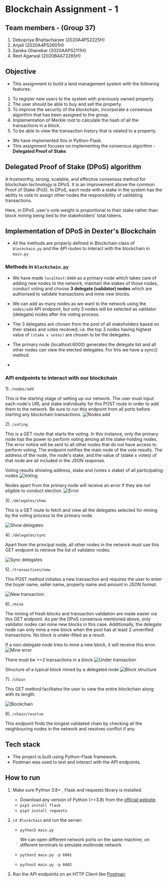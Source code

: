 # Blockchain Assignment - 1

## Team members - (Group 37)
1) Debopriya Bhattacharjee (2020A4PS2225H)
2) Anjali (2020A4PS2601H)
3) Sanika Ghanekar (2020AAPS2111H)
4) Reet Agarwal (2020B4A72285H)

## Objective
* This assignment to build a land management system with the following features:
1. To register new users to the system with previously owned property
2. The user should be able to buy and sell the property.
3. To improve the security of the blockchain, incorporate a consensus algorithm that has
been assigned to the group.
4. Implementation of Merkle root to calculate the hash of all the transactions in a block.
5. To be able to view the transaction history that is related to a property.

* We have implemented this in Python-Flask.
* This assignment focuses on implementing the consensus algorithm - __Delegated Proof of Stake__.

## Delegated Proof of Stake (DPoS) algorithm 
A trustworthy, strong, scalable, and effective consensus method for blockchain technology is DPoS. It is an improvement above the common Proof of Stake (PoS). In DPoS, each node with a stake in the system has the ability to vote to assign other nodes the responsibility of validating transactions.

Here, in DPoS ,user's vote weight is proportional to their stake rather than block mining being tied to the stakeholders' total tokens.

## Implementation of DPoS in Dexter's Blockchain
* All the methods are properly defined in Blockchain class of `blockchain.py` and the API routes to interact with the blockchain in `main.py`

### Methods in `blockchain.py`

* We have made `localhost:6000` as a primary node which takes care of adding new nodes to the network, maintain the stakes of those nodes, conduct voting and choose __3 delegate (validator) nodes__ which are authorised to validate transactions and mine new blocks.

* We can add as many nodes as we want to the network using the `nodes/add` API endpoint, but only 3 nodes will be selected as validator (delegate) nodes after the voting process.

* The 3 delegates are chosen from the pool of all stakeholders based on their stakes and votes received, i.e. the top 3 nodes having highest value of `(stake x votes)` are chosen to be the delegates.

* The primary node (localhost:6000) generates the delegate list and all other nodes can view the elected delegates. For this we have a sync() method.
* 

### API endpoints to interact with our blockchain

1). `/nodes/add`

This is the starting stage of setting up our network. The user must input each node's URL and stake individually for this POST route in order to add them to the network. Be sure to run this endpoint from all ports before starting any blockchain transactions.
![Nodes add](./DemoImages/nodes-add.png)

2). `/voting`

This is a GET route that starts the voting. In this instance, only the primary node has the power to perform voting among all the stake-holding nodes. The error notice will be sent to all other nodes that do not have access to perform voting. The endpoint notifies the main node of the vote results. The address of the node, the node's stake, and the value of (stake x votes) of that node are all included in the JSON response.

Voting results showing address, stake and (votes x stake) of all participating nodes
![Voting](./DemoImages/voting.png)

Nodes apart from the primary node will receive an error if they are not eligible to conduct election.
![Error](./DemoImages/voting_error.png)

3). `/delegates/show`

This is a GET route to fetch and view all the delegates selected for mining by the voting process to the primary node. 

![Show delegates](./DemoImages/delegates-show.png)

4). `/delegates/sync`

Apart from the principal node, all other nodes in the network must use this GET endpoint to retrieve the list of validator nodes.

![Sync delegates](./DemoImages/delegates-sync.png)

5). `/transactions/new`

This POST method initiates a new transaction and requires the user to enter the buyer name, seller name, property name and amount in JSON format.

![New transaction](./DemoImages/transactions-new.png)

6). `/mine`

The mining of fresh blocks and transaction validation are made easier via this GET endpoint. As per the DPoS consensus mentioned above, only validator nodes can mine new blocks in this case. Additionally, the delegate node can only mine a new block when the pool has at least 2 unverified transactions. No block is under-filled as a result.

If a non-delegate node tries to mine a new block, it will receive this error.
![Mine error](./DemoImages/not-authorized.png)

There must be >=2 transactions in a block
![Under transaction](./DemoImages/undertransaction.png)

Structure of a typical block mined by a delegated node
![Block structure](./DemoImages/mine.png)

7). `/chain`

This GET method facilitates the user to view the entire blockchain along with its length.

![Blockchain](./DemoImages/chain.png)

8). `/chain/resolve`

This endpoint finds the longest validated chain by checking all the neighbouring nodes in the network and resolves conflict if any.


## Tech stack 
* The project is built using Python-Flask framework.
* Postman was used to test and interact with the API endpoints.

## How to run
1) Make sure Python 3.8+ , Flask and requests library is installed.
    * Download any version of Python (>=3.8) from the [official website](https://www.python.org/downloads/).
    * `pip3 install flask`
    * `pip3 install requests`

2) `cd Blockchain` and run the server:
    * `python3 main.py`

        We can open different network ports on the same machine, on different terminals to simulate multinode network
    
    * `python3 main.py -p 6001`
    * `python3 main.py -p 6002`

3) Run the API endpoints on an HTTP Client like [Postman](https://www.postman.com/downloads/).


